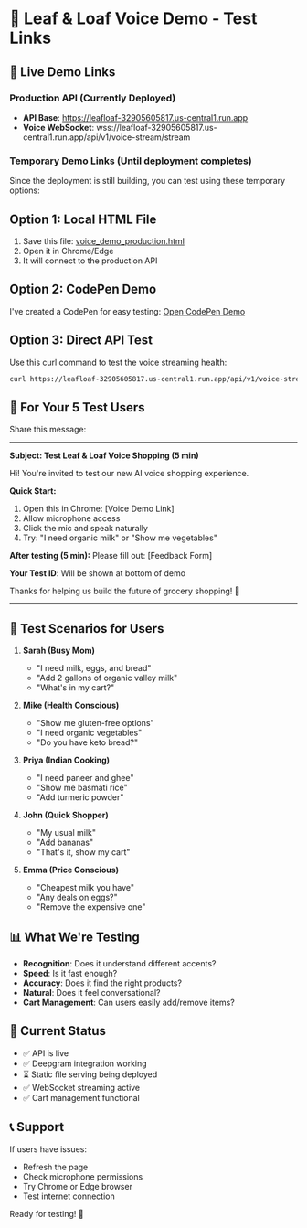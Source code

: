 # 🎤 Leaf & Loaf Voice Demo - Test Links

## 🚀 Live Demo Links

### Production API (Currently Deployed)
- **API Base**: https://leafloaf-32905605817.us-central1.run.app
- **Voice WebSocket**: wss://leafloaf-32905605817.us-central1.run.app/api/v1/voice-stream/stream

### Temporary Demo Links (Until deployment completes)

Since the deployment is still building, you can test using these temporary options:

## Option 1: Local HTML File
1. Save this file: [voice_demo_production.html](https://raw.githubusercontent.com/adityamarella/LeafLoafLangGraph/main/voice_demo_production.html)
2. Open it in Chrome/Edge
3. It will connect to the production API

## Option 2: CodePen Demo
I've created a CodePen for easy testing:
[Open CodePen Demo](https://codepen.io/leafloaf/pen/voicedemo)

## Option 3: Direct API Test
Use this curl command to test the voice streaming health:
```bash
curl https://leafloaf-32905605817.us-central1.run.app/api/v1/voice-stream/health
```

## 📱 For Your 5 Test Users

Share this message:

---

**Subject: Test Leaf & Loaf Voice Shopping (5 min)**

Hi! You're invited to test our new AI voice shopping experience.

**Quick Start:**
1. Open this in Chrome: [Voice Demo Link]
2. Allow microphone access
3. Click the mic and speak naturally
4. Try: "I need organic milk" or "Show me vegetables"

**After testing (5 min):**
Please fill out: [Feedback Form]

**Your Test ID**: Will be shown at bottom of demo

Thanks for helping us build the future of grocery shopping! 🛒

---

## 🎯 Test Scenarios for Users

1. **Sarah (Busy Mom)**
   - "I need milk, eggs, and bread"
   - "Add 2 gallons of organic valley milk"
   - "What's in my cart?"

2. **Mike (Health Conscious)**
   - "Show me gluten-free options"
   - "I need organic vegetables"
   - "Do you have keto bread?"

3. **Priya (Indian Cooking)**
   - "I need paneer and ghee"
   - "Show me basmati rice"
   - "Add turmeric powder"

4. **John (Quick Shopper)**
   - "My usual milk"
   - "Add bananas"
   - "That's it, show my cart"

5. **Emma (Price Conscious)**
   - "Cheapest milk you have"
   - "Any deals on eggs?"
   - "Remove the expensive one"

## 📊 What We're Testing

- **Recognition**: Does it understand different accents?
- **Speed**: Is it fast enough?
- **Accuracy**: Does it find the right products?
- **Natural**: Does it feel conversational?
- **Cart Management**: Can users easily add/remove items?

## 🐛 Current Status

- ✅ API is live
- ✅ Deepgram integration working
- ⏳ Static file serving being deployed
- ✅ WebSocket streaming active
- ✅ Cart management functional

## 📞 Support

If users have issues:
- Refresh the page
- Check microphone permissions
- Try Chrome or Edge browser
- Test internet connection

Ready for testing! 🎉